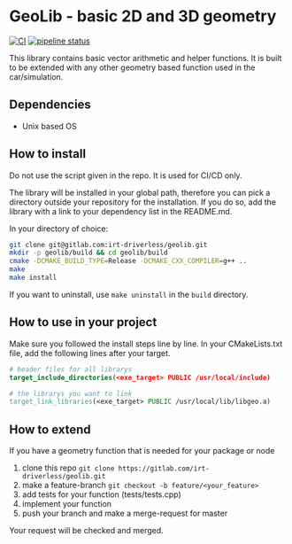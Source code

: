 # GeoLib - basic 2D and 3D geometry
[![CI](https://github.com/stelzo/GeoLib/actions/workflows/ci.yml/badge.svg?branch=master)](https://github.com/stelzo/GeoLib/actions/workflows/ci.yml) [![pipeline status](https://gitlab.com/irt-driverless/geolib/badges/master/pipeline.svg)](https://gitlab.com/irt-driverless/geolib/-/commits/master)

This library contains basic vector arithmetic and helper functions. It is built to be extended with any other geometry based function used in the car/simulation.


## Dependencies

- Unix based OS


## How to install

Do not use the script given in the repo. It is used for CI/CD only.

The library will be installed in your global path, therefore you can
pick a directory outside your repository for the installation.
If you do so, add the library with a link to your dependency list in the
README.md. 

In your directory of choice:
```sh
git clone git@gitlab.com:irt-driverless/geolib.git
mkdir -p geolib/build && cd geolib/build
cmake -DCMAKE_BUILD_TYPE=Release -DCMAKE_CXX_COMPILER=g++ ..
make
make install
```
If you want to uninstall, use `make uninstall` in the `build` directory.


## How to use in your project

Make sure you followed the install steps line by line.
In your CMakeLists.txt file, add the following lines after your target.
```cmake
# header files for all librarys
target_include_directories(<exe_target> PUBLIC /usr/local/include)

# the librarys you want to link
target_link_libraries(<exe_target> PUBLIC /usr/local/lib/libgeo.a)
```

## How to extend

If you have a geometry function that is needed for your package or node
1. clone this repo `git clone https://gitlab.com/irt-driverless/geolib.git`
2. make a feature-branch `git checkout -b feature/<your_feature>`
3. add tests for your function (tests/tests.cpp)
4. implement your function
5. push your branch and make a merge-request for master

Your request will be checked and merged.

